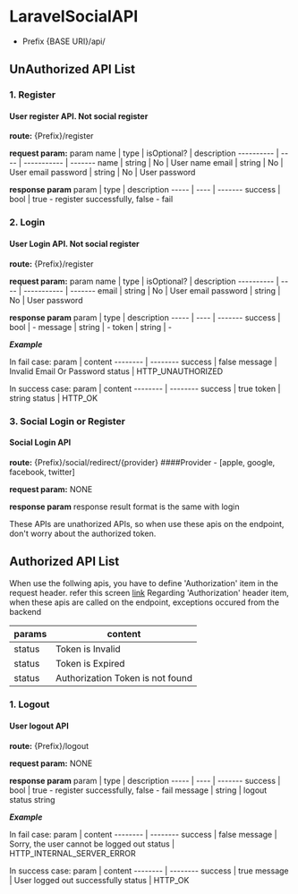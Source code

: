 # LaravelSocialAPI

- Prefix {BASE URI}/api/

## UnAuthorized API List
### 1. Register
#### User register API. Not social register

**route:**
{Prefix}/register

**request param:**
param name | type | isOptional? | description
---------- | ---- | ----------- | -------
name | string | No | User name
email | string | No | User email
password | string | No | User password

**response param**
param | type | description
----- | ---- | -------
success | bool | true - register successfully, false - fail

### 2. Login
#### User Login API. Not social register

**route:**
{Prefix}/register

**request param:**
param name | type | isOptional? | description
---------- | ---- | ----------- | -------
email | string | No | User email
password | string | No | User password

**response param**
param | type | description
----- | ---- | -------
success | bool | -
message | string | -
token | string | -

***Example***

In fail case: 
param | content
-------- | --------
success | false
message | Invalid Email Or Password
status  | HTTP_UNAUTHORIZED

In success case:
param | content 
-------- | --------
success | true
token | string
status  | HTTP_OK

### 3. Social Login or Register
#### Social Login API

**route:**
{Prefix}/social/redirect/{provider}
####Provider - [apple, google, facebook, twitter]

**request param:**
NONE

**response param**
response result format is the same with login

These APIs are unathorized APIs, so when use these apis on the endpoint, don't worry about the authorized token.

## Authorized API List
When use the follwing apis, you have to define 'Authorization' item in the request header.
refer this screen
[link](https://prnt.sc/rpjlxf)
Regarding 'Authorization' header item, when these apis are called on the endpoint, exceptions occured from the backend

params | content
------ | -------
status | Token is Invalid
status | Token is Expired
status | Authorization Token is not found

### 1. Logout
#### User logout API

**route:**
{Prefix}/logout

**request param:**
NONE

**response param**
param | type | description
----- | ---- | -------
success | bool | true - register successfully, false - fail
message | string | logout status string

***Example***

In fail case: 
param | content
-------- | --------
success | false
message | Sorry, the user cannot be logged out
status  | HTTP_INTERNAL_SERVER_ERROR

In success case:
param | content 
-------- | --------
success | true
message | User logged out successfully
status  | HTTP_OK